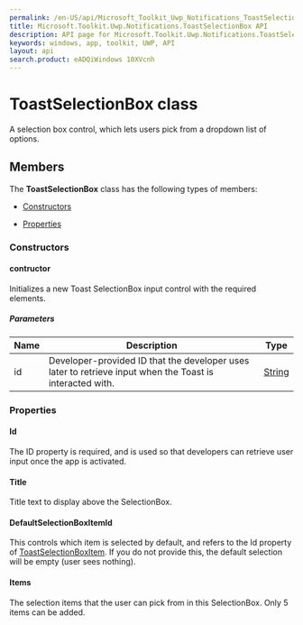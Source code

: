 ```yaml
---
permalink: /en-US/api/Microsoft_Toolkit_Uwp_Notifications_ToastSelectionBox.htm
title: Microsoft.Toolkit.Uwp.Notifications.ToastSelectionBox API 
description: API page for Microsoft.Toolkit.Uwp.Notifications.ToastSelectionBox
keywords: windows, app, toolkit, UWP, API
layout: api
search.product: eADQiWindows 10XVcnh
---
```



# ToastSelectionBox class

A selection box control, which lets users pick from a dropdown list of options.

## Members

The **ToastSelectionBox** class has the following types of members:

* [Constructors](#Constructors)

* [Properties](#Properties)

### Constructors

#### contructor

Initializes a new Toast SelectionBox input control with the required elements.

##### Parameters



| Name | Description | Type || --- | --- | --- || id | Developer-provided ID that the developer uses later to retrieve input when the Toast is interacted with. | [String](https://msdn.microsoft.com/library/windows/apps/System.String) |




### Properties

#### Id

The ID property is required, and is used so that developers can retrieve user input once the app is activated.





#### Title

Title text to display above the SelectionBox.





#### DefaultSelectionBoxItemId

This controls which item is selected by default, and refers to the Id property of [ToastSelectionBoxItem](Microsoft_Toolkit_Uwp_Notifications_ToastSelectionBoxItem.htm). If you do not provide this, the default selection will be empty (user sees nothing).





#### Items

The selection items that the user can pick from in this SelectionBox. Only 5 items can be added.




